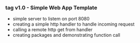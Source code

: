 
### tag v1.0 - Simple Web App Template
  - simple server to listem on port 8080
  - creating a simple http handler to handle incoming request 
  - calling a remote http get from handler
  - creating packages and demonstrating function call
